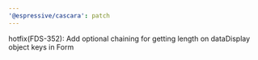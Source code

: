 ```yaml
---
'@espressive/cascara': patch
---
```


hotfix(FDS-352): Add optional chaining for getting length on dataDisplay object keys in Form
